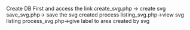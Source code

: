 Create DB First and access the link
create_svg.php -> create svg
save_svg.php-> save the svg created process
listing_svg.php->view svg listing
process_svg.php->give label to area created by svg
